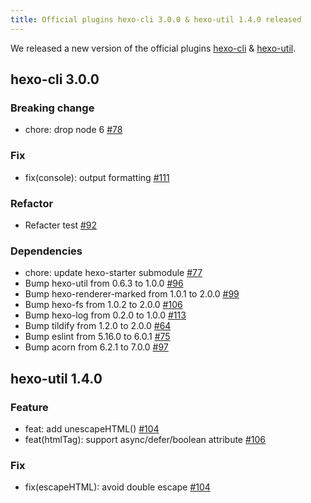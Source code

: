```yaml
---
title: Official plugins hexo-cli 3.0.0 & hexo-util 1.4.0 released
---
```


We released a new version of the official plugins [hexo-cli] & [hexo-util].

## hexo-cli 3.0.0

### Breaking change

- chore: drop node 6 [#78]

### Fix

- fix(console): output formatting [#111]

### Refactor

- Refacter test [#92]

### Dependencies

- chore: update hexo-starter submodule [#77]
- Bump hexo-util from 0.6.3 to 1.0.0 [#96]
- Bump hexo-renderer-marked from 1.0.1 to 2.0.0 [#99]
- Bump hexo-fs from 1.0.2 to 2.0.0 [#106](https://github.com/hexojs/hexo-cli/pull/106)
- Bump hexo-log from 0.2.0 to 1.0.0  [#113]
- Bump tildify from 1.2.0 to 2.0.0 [#64]
- Bump eslint from 5.16.0 to 6.0.1 [#75]
- Bump acorn from 6.2.1 to 7.0.0 [#97]

## hexo-util 1.4.0

### Feature

- feat: add unescapeHTML() [#104]
- feat(htmlTag): support async/defer/boolean attribute [#106](https://github.com/hexojs/hexo-util/pull/106)

### Fix

- fix(escapeHTML): avoid double escape [#104]

[hexo-cli]: https://github.com/hexojs/hexo-cli
[hexo-util]: https://github.com/hexojs/hexo-util

[#78]: https://github.com/hexojs/hexo-cli/pull/78
[#111]: https://github.com/hexojs/hexo-cli/pull/111
[#92]: https://github.com/hexojs/hexo-cli/pull/92
[#77]: https://github.com/hexojs/hexo-cli/pull/77
[#96]: https://github.com/hexojs/hexo-cli/pull/96
[#99]: https://github.com/hexojs/hexo-cli/pull/99
[#113]: https://github.com/hexojs/hexo-cli/pull/113
[#64]: https://github.com/hexojs/hexo-cli/pull/64
[#75]: https://github.com/hexojs/hexo-cli/pull/75
[#97]: https://github.com/hexojs/hexo-cli/pull/97

[#104]: https://github.com/hexojs/hexo-util/pull/104
